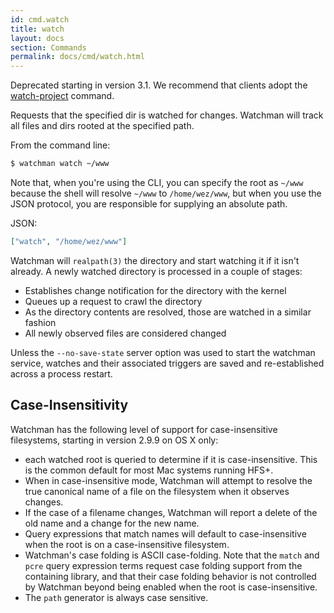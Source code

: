 ```yaml
---
id: cmd.watch
title: watch
layout: docs
section: Commands
permalink: docs/cmd/watch.html
---
```


Deprecated starting in version 3.1.  We recommend that clients adopt
the [watch-project](../cmd/watch-project.html) command.

Requests that the specified dir is watched for changes.
Watchman will track all files and dirs rooted at the specified path.

From the command line:

```bash
$ watchman watch ~/www
```

Note that, when you're using the CLI, you can specify the root as `~/www`
because the shell will resolve `~/www` to `/home/wez/www`, but when you use the
JSON protocol, you are responsible for supplying an absolute path.

JSON:
```json
["watch", "/home/wez/www"]
```

Watchman will `realpath(3)` the directory and start watching it if it isn't
already.  A newly watched directory is processed in a couple of stages:

 * Establishes change notification for the directory with the kernel
 * Queues up a request to crawl the directory
 * As the directory contents are resolved, those are watched in a similar
   fashion
 * All newly observed files are considered changed

Unless the `--no-save-state` server option was used to start the watchman
service, watches and their associated triggers are saved and re-established
across a process restart.

## Case-Insensitivity

Watchman has the following level of support for case-insensitive filesystems,
starting in version 2.9.9 on OS X only:

 * each watched root is queried to determine if it is case-insensitive.
   This is the common default for most Mac systems running HFS+.
 * When in case-insensitive mode, Watchman will attempt to resolve the true
   canonical name of a file on the filesystem when it observes changes.
 * If the case of a filename changes, Watchman will report a delete of the
   old name and a change for the new name.
 * Query expressions that match names will default to case-insensitive when
   the root is on a case-insensitive filesystem.
 * Watchman's case folding is ASCII case-folding.
   Note that the `match` and `pcre` query expression terms request case folding
   support from the containing library, and that their case folding behavior is
   not controlled by Watchman beyond being enabled when the root is
   case-insensitive.
 * The `path` generator is always case sensitive.
